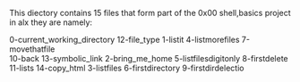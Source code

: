 This diectory contains 15 files that form part of the 0x00 shell,basics project in alx they are namely:

0-current_working_directory  12-file_type      1-listit         4-listmorefiles       7-movethatfile     
10-back                      13-symbolic_link  2-bring_me_home  5-listfilesdigitonly  8-firstdelete       
11-lists                     14-copy_html      3-listfiles      6-firstdirectory      9-firstdirdelectio
